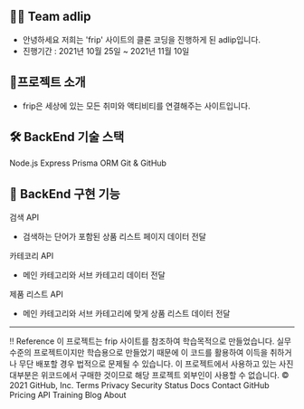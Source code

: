 ## 👨‍💻 Team adlip

- 안녕하세요 저희는 'frip' 사이트의 클론 코딩을 진행하게 된 adlip입니다.
- 진행기간 : 2021년 10월 25일 ~ 2021년 11월 10일

## 🌟프로젝트 소개

- frip은 세상에 있는 모든 취미와 액티비티를 연결해주는 사이트입니다. 

## 🛠 BackEnd 기술 스택
Node.js
Express
Prisma ORM
Git & GitHub

## 🌈 BackEnd 구현 기능

검색 API
- 검색하는 단어가 포함된 상품 리스트 페이지 데이터 전달

카테코리 API
- 메인 카테고리와 서브 카테고리 데이터 전달

제품 리스트 API
- 메인 카테고리와 서브 카테고리에 맞게 상품 리스트 데이터 전달

---

‼️ Reference
이 프로젝트는 frip 사이트를 참조하여 학습목적으로 만들었습니다.
실무수준의 프로젝트이지만 학습용으로 만들었기 때문에 이 코드를 활용하여 이득을 취하거나 무단 배포할 경우 법적으로 문제될 수 있습니다.
이 프로젝트에서 사용하고 있는 사진 대부분은 위코드에서 구매한 것이므로 해당 프로젝트 외부인이 사용할 수 없습니다.
© 2021 GitHub, Inc.
Terms
Privacy
Security
Status
Docs
Contact GitHub
Pricing
API
Training
Blog
About
